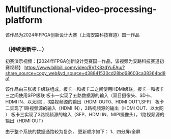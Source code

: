 # Multifunctional-video-processing-platform
该作品为2024年FPGA创新设计大赛（上海安路科技赛道）国一作品 
### （持续更新中...）

初赛演示视频：【2024年FPGA创新设计竞赛国一作品，该视频为安路科技赛道初赛视频】 https://www.bilibili.com/video/BV1K8zdYuEAu/?share_source=copy_web&vd_source=d38841530cd28bd68603ca38364bd8a1

该作品由三张板卡级联组成，板卡一和板卡二之间使用HDMI级联，板卡一和板卡三之间使用SFP级联
板卡一实现了五路数据源的输入（双目摄像头、SD卡、HDMI IN、以太网），3路视频源的输出（HDMI OUT0、HDMI OUT1,SFP）
板卡二实现了1路视频源的输入（HDMI IN），2路视频源的输出（HDMI OUT、以太网 ）
板卡三实现了3路视频源的输入（SFP、HDMI IN、MIPI摄像头），1路视频源的输出（HDMI OUT）


由于整个系统的数据通路较为复杂，
更新顺序如下：
1、四分屏/全屏




